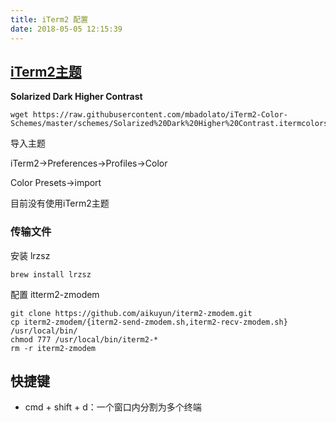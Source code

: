 ```yaml
---
title: iTerm2 配置
date: 2018-05-05 12:15:39
---
```


## [iTerm2主题](http://iterm2colorschemes.com/)

**Solarized Dark Higher Contrast**

```shell
wget https://raw.githubusercontent.com/mbadolato/iTerm2-Color-Schemes/master/schemes/Solarized%20Dark%20Higher%20Contrast.itermcolors
```

导入主题

iTerm2->Preferences->Profiles->Color

Color Presets->import

目前没有使用iTerm2主题



### 传输文件

安装 lrzsz

```shell
brew install lrzsz
```



配置 itterm2-zmodem

```shell
git clone https://github.com/aikuyun/iterm2-zmodem.git
cp iterm2-zmodem/{iterm2-send-zmodem.sh,iterm2-recv-zmodem.sh} /usr/local/bin/
chmod 777 /usr/local/bin/iterm2-*
rm -r iterm2-zmodem
```



## 快捷键

- cmd + shift + d：一个窗口内分割为多个终端